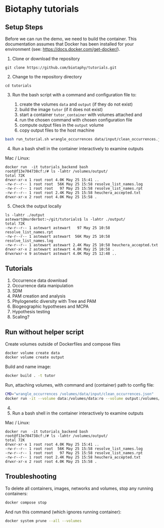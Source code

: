 # Biotaphy tutorials

## Setup Steps

Before we can run the demo, we need to build the container.  This documentation
assumes that Docker has been installed for your environment 
(see: https://docs.docker.com/get-docker/).

1. Clone or download the repository

```commandline
git clone https://github.com/biotaphy/tutorials.git
```

2. Change to the repository directory

```commandline
cd tutorials
```

3. Run the bash script with a command and configuration file to:

   1. create the volumes `data` and `output` (if they do not exist) 
   2. build the image `tutor` (if it does not exist) 
   3. start a container `tutor_container` with volumes attached and 
   4. run the chosen command with chosen configuration file
   5. compute output files in the `output` volume
   6. copy output files to the host machine

```zsh
bash run_tutorial.sh wrangle_occurrences data/input/clean_occurrences.json
```

4. Run a bash shell in the container interactively to examine outputs

Mac / Linux:

```commandline
docker run  -it tutorials_backend bash
root@f13e704738cf:/# ls -lahtr /volumes/output/
total 72K
drwxr-xr-x 1 root root 4.0K May 25 15:41 ..
-rw-r--r-- 1 root root  56K May 25 15:58 resolve_list_names.log
-rw-r--r-- 1 root root   97 May 25 15:58 resolve_list_names.rpt
-rw-r--r-- 1 root root 2.4K May 25 15:58 heuchera_accepted.txt
drwxr-xr-x 2 root root 4.0K May 25 15:58 .
```

5. Check the output locally

```commandline
ls -lahtr ./output
astewart@murderbot:~/git/tutorials$ ls -lahtr ./output/
total 72K
-rw-r--r-- 1 astewart astewart   97 May 25 10:58 resolve_list_names.rpt
-rw-r--r-- 1 astewart astewart  56K May 25 10:58 resolve_list_names.log
-rw-r--r-- 1 astewart astewart 2.4K May 25 10:58 heuchera_accepted.txt
drwxr-xr-x 2 astewart astewart 4.0K May 25 10:58 .
drwxrwxr-x 9 astewart astewart 4.0K May 25 12:48 ..
```

[//]: # (or Windows:)
[//]: # (```commandline)
[//]: # (docker run -v %cd%/data:/demo -it dc_demo bash)
[//]: # (```)


## Tutorials

1. Occurrence data download
2. Occurrence data manipulation
3. SDM
4. PAM creation and analysis
5. Phylogenetic diversity with Tree and PAM
6. Biogeographic hypotheses and MCPA
7. Hypothesis testing
8. Scaling?


## Run without helper script

Create volumes outside of Dockerfiles and compose files

```zsh
docker volume create data
docker volume create output
```

Build and name image:

```zsh
docker build . -t tutor
```

Run, attaching volumes, with command and (container) path to config file:

```zsh
CMD="wrangle_occurrences /volumes/data/input/clean_occurrences.json"
docker run -it --volume data:/volumes/data:ro --volume output:/volumes/output tutor $CMD
```
4. 
5. Run a bash shell in the container interactively to examine outputs

Mac / Linux:

```commandline
docker run  -it tutorials_backend bash
root@f13e704738cf:/# ls -lahtr /volumes/output/
total 72K
drwxr-xr-x 1 root root 4.0K May 25 15:41 ..
-rw-r--r-- 1 root root  56K May 25 15:58 resolve_list_names.log
-rw-r--r-- 1 root root   97 May 25 15:58 resolve_list_names.rpt
-rw-r--r-- 1 root root 2.4K May 25 15:58 heuchera_accepted.txt
drwxr-xr-x 2 root root 4.0K May 25 15:58 .
```

## Troubleshooting

To delete all containers, images, networks and volumes, stop any running
containers:

```zsh
docker compose stop
```

And run this command (which ignores running container):

```zsh
docker system prune --all --volumes
```

